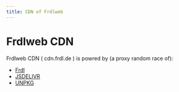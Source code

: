 ```yaml
---
title: CDN of Frdlweb
---
```


# Frdlweb CDN

Frdlweb CDN ( cdn.frdl.de ) is powred by (a proxy random race of):
* [Frdl](https://frdl.de)
* [JSDELIVR](https://www.jsdelivr.com/)
* [UNPKG](https://unpkg.com/)

